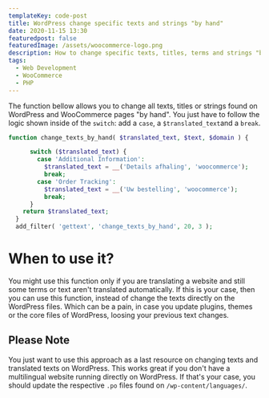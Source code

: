 ```yaml
---
templateKey: code-post
title: WordPress change specific texts and strings "by hand"
date: 2020-11-15 13:30
featuredpost: false
featuredImage: /assets/woocommerce-logo.png
description: How to change specific texts, titles, terms and strings "by hand" on WordPress or WooCommerce? Find it out on this post.
tags:
  - Web Development
  - WooCommerce
  - PHP
---
```


The function bellow allows you to change all texts, titles or strings found on WordPress and WooCommerce pages "by hand". You just have to follow the logic shown inside of the `switch`: add a `case`, a `$translated_text`and a `break`.

```php
function change_texts_by_hand( $translated_text, $text, $domain ) {

	  switch ($translated_text) {
		case 'Additional Information':
		  $translated_text = __('Details afhaling', 'woocommerce');
		  break;
		case 'Order Tracking':
		  $translated_text = __('Uw bestelling', 'woocommerce');
		  break;
	  }
	return $translated_text;
  }
  add_filter( 'gettext', 'change_texts_by_hand', 20, 3 );
```

# When to use it?

You might use this function only if you are translating a website and still some terms or text aren't translated automatically. If this is your case, then you can use this function, instead of change the texts directly on the WordPress files. Which can be a pain, in case you update plugins, themes or the core files of WordPress, loosing your previous text changes.

## Please Note

You just want to use this approach as a last resource on changing texts and translated texts on WordPress. This works great if you don't have a multilingual website running directly on WordPress. If that's your case, you should update the respective `.po` files found on `/wp-content/languages/`.
